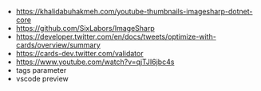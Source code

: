 - https://khalidabuhakmeh.com/youtube-thumbnails-imagesharp-dotnet-core
- https://github.com/SixLabors/ImageSharp
- https://developer.twitter.com/en/docs/tweets/optimize-with-cards/overview/summary
- https://cards-dev.twitter.com/validator
- https://www.youtube.com/watch?v=qjTJI6jbc4s
- tags parameter
- vscode preview
